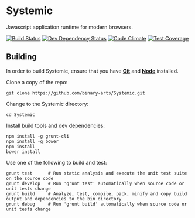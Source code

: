 # Systemic
Javascript application runtime for modern browsers.

[![Build Status](https://travis-ci.org/binary-arts/Systemic.svg)](https://travis-ci.org/binary-arts/Systemic)
[![Dev Dependency Status](https://david-dm.org/binary-arts/Systemic/dev-status.svg)](https://david-dm.org/binary-arts/Systemic#info=devDependencies)
[![Code Climate](https://codeclimate.com/github/binary-arts/Systemic/badges/gpa.svg)](https://codeclimate.com/github/binary-arts/Systemic)
[![Test Coverage](https://codeclimate.com/github/binary-arts/Systemic/badges/coverage.svg)](https://codeclimate.com/github/binary-arts/Systemic/coverage)

## Building

In order to build Systemic, ensure that you have **[Git](http://git-scm.com/downloads)** and **[Node](http://nodejs.org)** installed.

Clone a copy of the repo:

```
git clone https://github.com/binary-arts/Systemic.git
```

Change to the Systemic directory:

```
cd Systemic
```

Install build tools and dev dependencies:

```
npm install -g grunt-cli
npm install -g bower
npm install
bower install
```

Use one of the following to build and test:

```
grunt test      # Run static analysis and execute the unit test suite on the source code
grunt develop   # Run 'grunt test' automatically when source code or unit tests change
grunt build     # Analyze, test, compile, pack, minify and copy build output and dependencies to the bin directory
grunt debug     # Run 'grunt build' automatically when source code or unit tests change
```